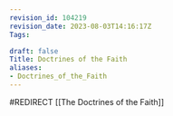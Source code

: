 ```yaml
---
revision_id: 104219
revision_date: 2023-08-03T14:16:17Z
Tags:

draft: false
Title: Doctrines of the Faith
aliases:
- Doctrines_of_the_Faith
---
```

#REDIRECT [[The Doctrines of the Faith]]